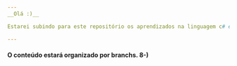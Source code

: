 ```yaml
---
__Olá :)__

Estarei subindo para este repositório os aprendizados na linguagem c# e framework .NET.

---
```


#### O conteúdo estará organizado por branchs. 8-)
